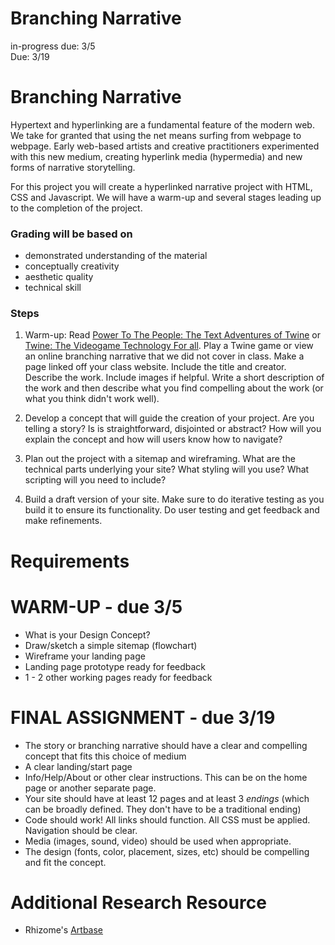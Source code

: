 # Branching Narrative

in-progress due: 3/5  
Due: 3/19

# Branching Narrative

Hypertext and hyperlinking are a fundamental feature of the modern web. We take for granted that using the net means surfing from webpage to webpage. Early web-based artists and creative practitioners experimented with this new medium, creating hyperlink media (hypermedia) and new forms of narrative storytelling.

For this project you will create a hyperlinked narrative project with HTML, CSS and Javascript. We will have a warm-up and several stages leading up to the completion of the project.

### Grading will be based on

* demonstrated understanding of the material
* conceptually creativity
* aesthetic quality
* technical skill

### Steps

1. Warm-up: Read [Power To The People: The Text Adventures of Twine](https://www.gamespot.com/articles/power-to-the-people-the-text-adventures-of-twine/1100-6402665/) or [Twine: The Videogame Technology For all](http://www.nytimes.com/2014/11/23/magazine/twine-the-video-game-technology-for-all.html). Play a Twine game or view an online branching narrative that we did not cover in class. Make a page linked off your class website. Include the title and creator. Describe the work. Include images if helpful. Write a short description of the work and then describe what you find compelling about the work (or what you think didn't work well).

2. Develop a concept that will guide the creation of your project. Are you telling a story? Is is straightforward, disjointed or abstract? How will you explain the concept and how will users know how to navigate?

3. Plan out the project with a sitemap and wireframing. What are the technical parts underlying your site? What styling will you use? What scripting will you need to include?

4. Build a draft version of your site. Make sure to do iterative testing as you build it to ensure its functionality. Do user testing and get feedback and make refinements.

# Requirements

# WARM-UP - due 3/5
* What is your Design Concept?
* Draw/sketch a simple sitemap (flowchart)
* Wireframe your landing page
* Landing page prototype ready for feedback
* 1 - 2 other working pages ready for feedback

# FINAL ASSIGNMENT - due 3/19
* The story or branching narrative should have a clear and compelling concept that fits this choice of medium
* A clear landing/start page
* Info/Help/About or other clear instructions. This can be on the home page or another separate page.
* Your site should have at least 12 pages and at least 3 *endings* (which can be broadly defined. They don't have to be a traditional ending)
* Code should work! All links should function. All CSS must be applied. Navigation should be clear.
* Media (images, sound, video) should be used when appropriate. 
* The design (fonts, color, placement, sizes, etc) should be compelling and fit the concept.

# Additional Research Resource
* Rhizome's [Artbase](https://anthology.rhizome.org)
